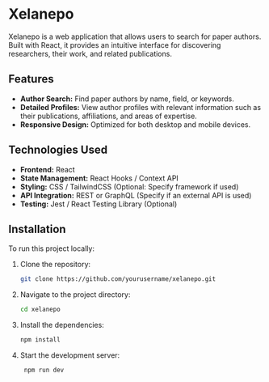 # Xelanepo

Xelanepo is a web application that allows users to search for paper authors. Built with React, it provides an intuitive interface for discovering researchers, their work, and related publications.

## Features

- **Author Search:** Find paper authors by name, field, or keywords.
- **Detailed Profiles:** View author profiles with relevant information such as their publications, affiliations, and areas of expertise.
- **Responsive Design:** Optimized for both desktop and mobile devices.

## Technologies Used

- **Frontend:** React
- **State Management:** React Hooks / Context API
- **Styling:** CSS / TailwindCSS (Optional: Specify framework if used)
- **API Integration:** REST or GraphQL (Specify if an external API is used)
- **Testing:** Jest / React Testing Library (Optional)

## Installation

To run this project locally:

1. Clone the repository:
   ```bash
   git clone https://github.com/yourusername/xelanepo.git

2. Navigate to the project directory:
   ```bash
   cd xelanepo

3. Install the dependencies:
   ```bash
   npm install

4. Start the development server:
   ```bash
    npm run dev